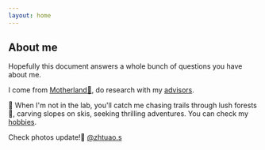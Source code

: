 ```yaml
---
layout: home
---
```


## About me

Hopefully this document answers a whole bunch of questions you have about me.

I come from [Motherland🏯](/s/motherland), do research with my [advisors](/s/advisors). 

🧩 When I'm not in the lab, you'll catch me chasing trails through lush forests 🌳, carving slopes on skis, seeking thrilling adventures. You can check my [hobbies](/s/hobbies-more).

Check photos update!📸 [@zhtuao.s](https://www.instagram.com/zhutao.s/?utm_source=ig_embed&utm_campaign=loading)
